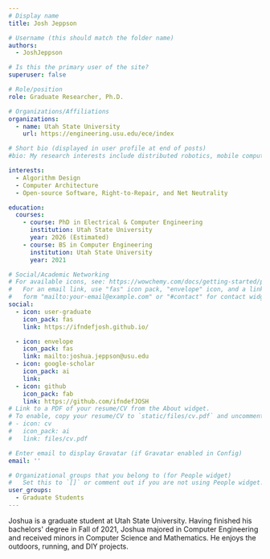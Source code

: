 ```yaml
---
# Display name
title: Josh Jeppson

# Username (this should match the folder name)
authors:
  - JoshJeppson

# Is this the primary user of the site?
superuser: false

# Role/position
role: Graduate Researcher, Ph.D.

# Organizations/Affiliations
organizations:
  - name: Utah State University
    url: https://engineering.usu.edu/ece/index

# Short bio (displayed in user profile at end of posts)
#bio: My research interests include distributed robotics, mobile computing and programmable matter.

interests:
  - Algorithm Design
  - Computer Architecture
  - Open-source Software, Right-to-Repair, and Net Neutrality

education:
  courses:
    - course: PhD in Electrical & Computer Engineering
      institution: Utah State University
      year: 2026 (Estimated)
    - course: BS in Computer Engineering
      institution: Utah State University
      year: 2021

# Social/Academic Networking
# For available icons, see: https://wowchemy.com/docs/getting-started/page-builder/#icons
#   For an email link, use "fas" icon pack, "envelope" icon, and a link in the
#   form "mailto:your-email@example.com" or "#contact" for contact widget.
social:
  - icon: user-graduate
    icon_pack: fas
    link: https://ifndefjosh.github.io/

  - icon: envelope
    icon_pack: fas
    link: mailto:joshua.jeppson@usu.edu
  - icon: google-scholar
    icon_pack: ai
    link:
  - icon: github
    icon_pack: fab
    link: https://github.com/ifndefJOSH
# Link to a PDF of your resume/CV from the About widget.
# To enable, copy your resume/CV to `static/files/cv.pdf` and uncomment the lines below.
# - icon: cv
#   icon_pack: ai
#   link: files/cv.pdf

# Enter email to display Gravatar (if Gravatar enabled in Config)
email: ''

# Organizational groups that you belong to (for People widget)
#   Set this to `[]` or comment out if you are not using People widget.
user_groups:
  - Graduate Students
---
```


Joshua is a graduate student at Utah State University. Having finished his bachelors' degree in Fall of 2021, Joshua majored in Computer Engineering and received minors in Computer Science and Mathematics. He enjoys the outdoors, running, and DIY projects.
